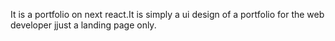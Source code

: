 It is a portfolio on next react.It is simply a ui design of a portfolio for the web developer jjust a landing page only.
